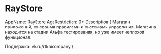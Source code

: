 # RayStore
AppName: RayStore
AgeRestriction: 0+
Description { Магазин приложений, со своими правилами и системами управления.
Магазина находится на стадии Альфа тестирования, но уже имеет неплохой функционал.

Поддержка: vk.ru/rtkaicompany
}
